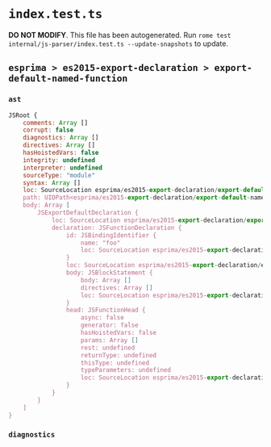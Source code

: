 # `index.test.ts`

**DO NOT MODIFY**. This file has been autogenerated. Run `rome test internal/js-parser/index.test.ts --update-snapshots` to update.

## `esprima > es2015-export-declaration > export-default-named-function`

### `ast`

```javascript
JSRoot {
	comments: Array []
	corrupt: false
	diagnostics: Array []
	directives: Array []
	hasHoistedVars: false
	integrity: undefined
	interpreter: undefined
	sourceType: "module"
	syntax: Array []
	loc: SourceLocation esprima/es2015-export-declaration/export-default-named-function/input.js 1:0-2:0
	path: UIDPath<esprima/es2015-export-declaration/export-default-named-function/input.js>
	body: Array [
		JSExportDefaultDeclaration {
			loc: SourceLocation esprima/es2015-export-declaration/export-default-named-function/input.js 1:0-1:32
			declaration: JSFunctionDeclaration {
				id: JSBindingIdentifier {
					name: "foo"
					loc: SourceLocation esprima/es2015-export-declaration/export-default-named-function/input.js 1:24-1:27 (foo)
				}
				loc: SourceLocation esprima/es2015-export-declaration/export-default-named-function/input.js 1:15-1:32
				body: JSBlockStatement {
					body: Array []
					directives: Array []
					loc: SourceLocation esprima/es2015-export-declaration/export-default-named-function/input.js 1:30-1:32
				}
				head: JSFunctionHead {
					async: false
					generator: false
					hasHoistedVars: false
					params: Array []
					rest: undefined
					returnType: undefined
					thisType: undefined
					typeParameters: undefined
					loc: SourceLocation esprima/es2015-export-declaration/export-default-named-function/input.js 1:27-1:29
				}
			}
		}
	]
}
```

### `diagnostics`

```

```
